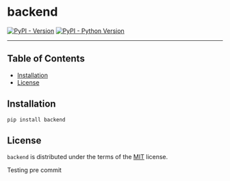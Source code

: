 # backend

[![PyPI - Version](https://img.shields.io/pypi/v/backend.svg)](https://pypi.org/project/backend)
[![PyPI - Python Version](https://img.shields.io/pypi/pyversions/backend.svg)](https://pypi.org/project/backend)

-----

## Table of Contents

- [Installation](#installation)
- [License](#license)

## Installation

```console
pip install backend
```

## License

`backend` is distributed under the terms of the [MIT](https://spdx.org/licenses/MIT.html) license.

Testing pre commit
